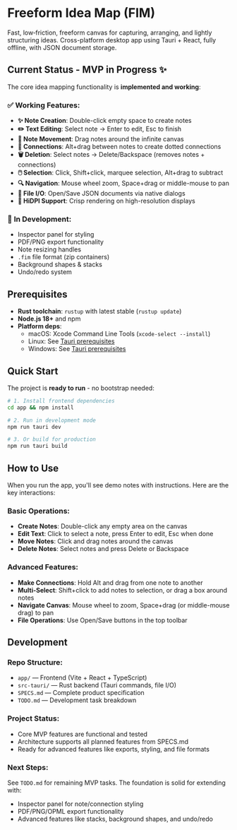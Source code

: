 # Freeform Idea Map (FIM)

Fast, low‑friction, freeform canvas for capturing, arranging, and lightly structuring ideas. Cross-platform desktop app using Tauri + React, fully offline, with JSON document storage.

## Current Status - MVP in Progress ✨

The core idea mapping functionality is **implemented and working**:

### ✅ **Working Features:**
- **✨ Note Creation**: Double-click empty space to create notes
- **✏️ Text Editing**: Select note → Enter to edit, Esc to finish
- **🎯 Note Movement**: Drag notes around the infinite canvas  
- **🔗 Connections**: Alt+drag between notes to create dotted connections
- **🗑️ Deletion**: Select notes → Delete/Backspace (removes notes + connections)
- **🖱️ Selection**: Click, Shift+click, marquee selection, Alt+drag to subtract
- **🔍 Navigation**: Mouse wheel zoom, Space+drag or middle-mouse to pan
- **💾 File I/O**: Open/Save JSON documents via native dialogs
- **🎨 HiDPI Support**: Crisp rendering on high-resolution displays

### 🚧 **In Development:**
- Inspector panel for styling
- PDF/PNG export functionality  
- Note resizing handles
- `.fim` file format (zip containers)
- Background shapes & stacks
- Undo/redo system

## Prerequisites

- **Rust toolchain**: `rustup` with latest stable (`rustup update`)
- **Node.js 18+** and npm
- **Platform deps**: 
  - macOS: Xcode Command Line Tools (`xcode-select --install`)
  - Linux: See [Tauri prerequisites](https://tauri.app/start/prerequisites/)
  - Windows: See [Tauri prerequisites](https://tauri.app/start/prerequisites/)

## Quick Start

The project is **ready to run** - no bootstrap needed:

```bash
# 1. Install frontend dependencies
cd app && npm install

# 2. Run in development mode
npm run tauri dev

# 3. Or build for production  
npm run tauri build
```

## How to Use

When you run the app, you'll see demo notes with instructions. Here are the key interactions:

### Basic Operations:
- **Create Notes**: Double-click any empty area on the canvas
- **Edit Text**: Click to select a note, press Enter to edit, Esc when done
- **Move Notes**: Click and drag notes around the canvas
- **Delete Notes**: Select notes and press Delete or Backspace

### Advanced Features:
- **Make Connections**: Hold Alt and drag from one note to another
- **Multi-Select**: Shift+click to add notes to selection, or drag a box around notes
- **Navigate Canvas**: Mouse wheel to zoom, Space+drag (or middle-mouse drag) to pan
- **File Operations**: Use Open/Save buttons in the top toolbar

## Development

### Repo Structure:
- `app/` — Frontend (Vite + React + TypeScript)
- `src-tauri/` — Rust backend (Tauri commands, file I/O)
- `SPECS.md` — Complete product specification
- `TODO.md` — Development task breakdown

### Project Status:
- Core MVP features are functional and tested
- Architecture supports all planned features from SPECS.md
- Ready for advanced features like exports, styling, and file formats

### Next Steps:
See `TODO.md` for remaining MVP tasks. The foundation is solid for extending with:
- Inspector panel for note/connection styling
- PDF/PNG/OPML export functionality  
- Advanced features like stacks, background shapes, and undo/redo
